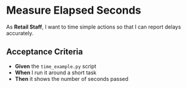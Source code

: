 # Measure Elapsed Seconds

As **Retail Staff**, I want to time simple actions so that I can report delays accurately.

## Acceptance Criteria
- **Given** the `time_example.py` script
- **When** I run it around a short task
- **Then** it shows the number of seconds passed
